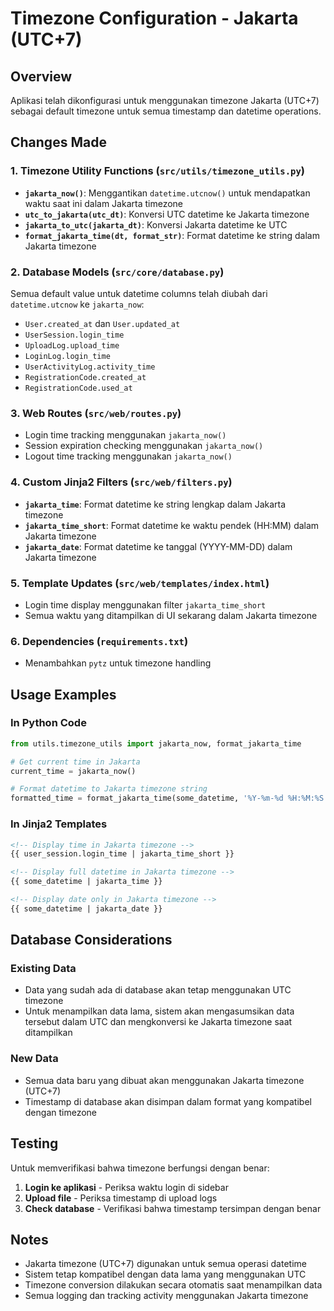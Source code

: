 # Timezone Configuration - Jakarta (UTC+7)

## Overview
Aplikasi telah dikonfigurasi untuk menggunakan timezone Jakarta (UTC+7) sebagai default timezone untuk semua timestamp dan datetime operations.

## Changes Made

### 1. Timezone Utility Functions (`src/utils/timezone_utils.py`)
- **`jakarta_now()`**: Menggantikan `datetime.utcnow()` untuk mendapatkan waktu saat ini dalam Jakarta timezone
- **`utc_to_jakarta(utc_dt)`**: Konversi UTC datetime ke Jakarta timezone
- **`jakarta_to_utc(jakarta_dt)`**: Konversi Jakarta datetime ke UTC
- **`format_jakarta_time(dt, format_str)`**: Format datetime ke string dalam Jakarta timezone

### 2. Database Models (`src/core/database.py`)
Semua default value untuk datetime columns telah diubah dari `datetime.utcnow` ke `jakarta_now`:
- `User.created_at` dan `User.updated_at`
- `UserSession.login_time`
- `UploadLog.upload_time`
- `LoginLog.login_time`
- `UserActivityLog.activity_time`
- `RegistrationCode.created_at`
- `RegistrationCode.used_at`

### 3. Web Routes (`src/web/routes.py`)
- Login time tracking menggunakan `jakarta_now()`
- Session expiration checking menggunakan `jakarta_now()`
- Logout time tracking menggunakan `jakarta_now()`

### 4. Custom Jinja2 Filters (`src/web/filters.py`)
- **`jakarta_time`**: Format datetime ke string lengkap dalam Jakarta timezone
- **`jakarta_time_short`**: Format datetime ke waktu pendek (HH:MM) dalam Jakarta timezone
- **`jakarta_date`**: Format datetime ke tanggal (YYYY-MM-DD) dalam Jakarta timezone

### 5. Template Updates (`src/web/templates/index.html`)
- Login time display menggunakan filter `jakarta_time_short`
- Semua waktu yang ditampilkan di UI sekarang dalam Jakarta timezone

### 6. Dependencies (`requirements.txt`)
- Menambahkan `pytz` untuk timezone handling

## Usage Examples

### In Python Code
```python
from utils.timezone_utils import jakarta_now, format_jakarta_time

# Get current time in Jakarta
current_time = jakarta_now()

# Format datetime to Jakarta timezone string
formatted_time = format_jakarta_time(some_datetime, '%Y-%m-%d %H:%M:%S')
```

### In Jinja2 Templates
```html
<!-- Display time in Jakarta timezone -->
{{ user_session.login_time | jakarta_time_short }}

<!-- Display full datetime in Jakarta timezone -->
{{ some_datetime | jakarta_time }}

<!-- Display date only in Jakarta timezone -->
{{ some_datetime | jakarta_date }}
```

## Database Considerations

### Existing Data
- Data yang sudah ada di database akan tetap menggunakan UTC timezone
- Untuk menampilkan data lama, sistem akan mengasumsikan data tersebut dalam UTC dan mengkonversi ke Jakarta timezone saat ditampilkan

### New Data
- Semua data baru yang dibuat akan menggunakan Jakarta timezone (UTC+7)
- Timestamp di database akan disimpan dalam format yang kompatibel dengan timezone

## Testing

Untuk memverifikasi bahwa timezone berfungsi dengan benar:

1. **Login ke aplikasi** - Periksa waktu login di sidebar
2. **Upload file** - Periksa timestamp di upload logs
3. **Check database** - Verifikasi bahwa timestamp tersimpan dengan benar

## Notes

- Jakarta timezone (UTC+7) digunakan untuk semua operasi datetime
- Sistem tetap kompatibel dengan data lama yang menggunakan UTC
- Timezone conversion dilakukan secara otomatis saat menampilkan data
- Semua logging dan tracking activity menggunakan Jakarta timezone


